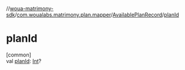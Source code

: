 //[woua-matrimony-sdk](../../../index.md)/[com.woualabs.matrimony.plan.mapper](../index.md)/[AvailablePlanRecord](index.md)/[planId](plan-id.md)

# planId

[common]\
val [planId](plan-id.md): [Int](https://kotlinlang.org/api/latest/jvm/stdlib/kotlin/-int/index.html)?
